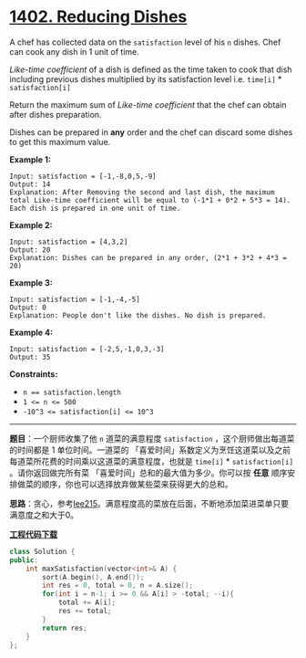 # [1402. Reducing Dishes](https://leetcode.com/problems/reducing-dishes/)

A chef has collected data on the `satisfaction` level of his `n` dishes. Chef can cook any dish in 1 unit of time.

*Like-time coefficient* of a dish is defined as the time taken to cook that dish including previous dishes multiplied by its satisfaction level  i.e. `time[i]` * `satisfaction[i]`

Return the maximum sum of *Like-time coefficient* that the chef can obtain after dishes preparation.

Dishes can be prepared in **any** order and the chef can discard some dishes to get this maximum value.

**Example 1:**

```
Input: satisfaction = [-1,-8,0,5,-9]
Output: 14
Explanation: After Removing the second and last dish, the maximum total Like-time coefficient will be equal to (-1*1 + 0*2 + 5*3 = 14). Each dish is prepared in one unit of time.
```

**Example 2:**

```
Input: satisfaction = [4,3,2]
Output: 20
Explanation: Dishes can be prepared in any order, (2*1 + 3*2 + 4*3 = 20)
```

**Example 3:**

```
Input: satisfaction = [-1,-4,-5]
Output: 0
Explanation: People don't like the dishes. No dish is prepared.
```

**Example 4:**

```
Input: satisfaction = [-2,5,-1,0,3,-3]
Output: 35
```

**Constraints:**

* `n == satisfaction.length`
* `1 <= n <= 500`
* `-10^3 <= satisfaction[i] <= 10^3`

-----

**题目**：一个厨师收集了他 `n` 道菜的满意程度 `satisfaction` ，这个厨师做出每道菜的时间都是 1 单位时间。一道菜的 「喜爱时间」系数定义为烹饪这道菜以及之前每道菜所花费的时间乘以这道菜的满意程度，也就是 `time[i]` * `satisfaction[i]` 。请你返回做完所有菜 「喜爱时间」总和的最大值为多少。你可以按 **任意** 顺序安排做菜的顺序，你也可以选择放弃做某些菜来获得更大的总和。

**思路**：贪心，参考[lee215](https://leetcode.com/problems/reducing-dishes/discuss/563384/JavaC%2B%2BPython-Easy-and-Concise)。满意程度高的菜放在后面，不断地添加菜进菜单只要满意度之和大于0。

[**工程代码下载**](https://github.com/shenkh/leetcode)

``` cpp
class Solution {
public:
    int maxSatisfaction(vector<int>& A) {
        sort(A.begin(), A.end());
        int res = 0, total = 0, n = A.size();
        for(int i = n-1; i >= 0 && A[i] > -total; --i){
            total += A[i];
            res += total;
        }
        return res;
    }
};
```
